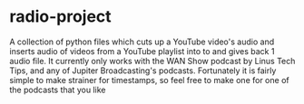 # radio-project
A collection of python files which cuts up a YouTube video's audio and inserts audio of videos from a YouTube playlist into to and gives back 1 audio file.
It currently only works with the WAN Show podcast by Linus Tech Tips, and any of Jupiter Broadcasting's podcasts. 
Fortunately it is fairly simple to make strainer for timestamps, so feel free to make one for one of the podcasts that you like
